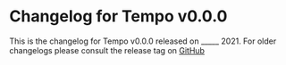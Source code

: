 # Changelog for Tempo v0.0.0

This is the changelog for Tempo v0.0.0 released on _____ 2021.  For older changelogs please consult the release tag on [GitHub](https://github.com/elixir-cldr/cldr/tags)

